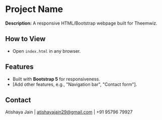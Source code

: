 # **Project Name**  
**Description:** A responsive HTML/Bootstrap webpage built for Theemwiz.  

## **How to View**  
- Open `index.html` in any browser.  

## **Features**  
- Built with **Bootstrap 5** for responsiveness.  
- [Add other features, e.g., "Navigation bar", "Contact form"].  

## **Contact**  
Atishaya Jain | [atishayajain29@gmail.com](mailto:atishayajain29@gmail.com) | +91 95796 79927  
